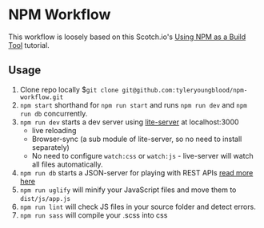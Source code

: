# NPM Workflow #

This workflow is loosely based on this Scotch.io's [Using NPM as a Build Tool](https://scotch.io/tutorials/using-npm-as-a-build-tool) tutorial.

## Usage ##

1. Clone repo locally $`git clone git@github.com:tyleryoungblood/npm-workflow.git`
2. `npm start` shorthand for `npm run start` and runs `npm run dev` and `npm run db` concurrently.
3. `npm run dev` starts a dev server using [lite-server](https://www.npmjs.com/package/light-server) at localhost:3000
    - live reloading
    - Browser-sync (a sub module of lite-server, so no need to install separately)
    - No need to configure `watch:css` or `watch:js` - live-server will watch all files automatically. 
4. `npm run db` starts a JSON-server for playing with REST APIs [read more here](https://scotch.io/tutorials/json-server-as-a-fake-rest-api-in-frontend-development)
5. `npm run uglify` will minify your JavaScript files and move them to `dist/js/app.js`
6. `npm run lint` will check JS files in your source folder and detect errors.
7. `npm run sass` will compile your .scss into css
